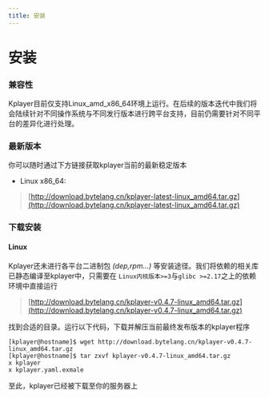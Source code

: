 ```yaml
---
title: 安装
---
```


安装
===

### 兼容性
Kplayer目前仅支持Linux_amd_x86_64环境上运行。在后续的版本迭代中我们将会陆续针对不同操作系统与不同发行版本进行跨平台支持，目前仍需要针对不同平台的差异化进行处理。

### 最新版本
你可以随时通过下方链接获取kplayer当前的最新稳定版本  
* Linux x86_64: 
> [http://download.bytelang.cn/kplayer-latest-linux_amd64.tar.gz](http://download.bytelang.cn/kplayer-latest-linux_amd64.tar.gz)


### 下载安装

#### Linux
Kplayer还未进行各平台二进制包 *(dep,rpm...)* 等安装途径。我们将依赖的相关库已静态编译至kplayer中，只需要在 `Linux内核版本>=3`与`glibc >=2.17`之上的依赖环境中直接运行

> [http://download.bytelang.cn/kplayer-v0.4.7-linux_amd64.tar.gz](http://download.bytelang.cn/kplayer-v0.4.7-linux_amd64.tar.gz)

找到合适的目录。运行以下代码，下载并解压当前最终发布版本的kplayer程序
```shell script
[kplayer@hostname]$ wget http://download.bytelang.cn/kplayer-v0.4.7-linux_amd64.tar.gz
[kplayer@hostname]$ tar zxvf kplayer-v0.4.7-linux_amd64.tar.gz
x kplayer
x kplayer.yaml.exmale
```

至此，kplayer已经被下载至你的服务器上
